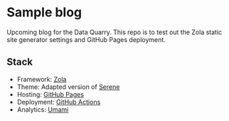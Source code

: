 # Sample blog

Upcoming blog for the Data Quarry. This repo is to test out the Zola static site generator settings and GitHub Pages deployment.

## Stack

* Framework: [Zola](https://www.getzola.org/)
* Theme: Adapted version of [Serene](https://github.com/isunjn/serene)
* Hosting: [GitHub Pages](https://docs.github.com/en/pages/getting-started-with-github-pages/about-github-pages)
* Deployment: [GitHub Actions](https://docs.github.com/en/actions/learn-github-actions/understanding-github-actions)
* Analytics: [Umami](https://umami.is/)
